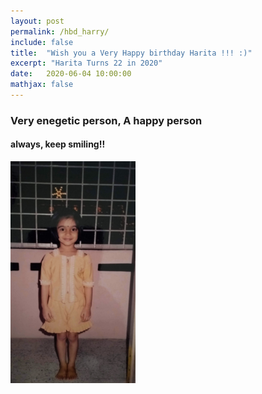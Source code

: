 ```yaml
---
layout: post
permalink: /hbd_harry/
include: false
title:  "Wish you a Very Happy birthday Harita !!! :)"
excerpt: "Harita Turns 22 in 2020"
date:   2020-06-04 10:00:00
mathjax: false
---
```







### Very enegetic person, A happy person 
#### always, keep smiling!!
<img src="/Harita_Bday_Wishes/IMG_20200604_090221.jpg" width="200" height="355" />